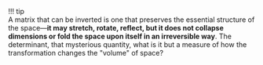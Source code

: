 

!!! tip  
    A matrix that can be inverted is one that preserves the essential structure of the space—**it may stretch, rotate, reflect, but it does not collapse dimensions or fold the space upon itself in an irreversible way**. The determinant, that mysterious quantity, what is it but a measure of how the transformation changes the "volume" of space?  



